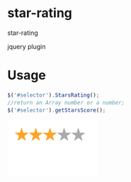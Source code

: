 # star-rating
star-rating

jquery plugin

# Usage
```javascript
$('#selector').StarsRating();
//return an Array number or a number;
$('#selector').getStarsScore();
```

![](https://raw.githubusercontent.com/j4dream/star-rating/master/src/example.png)

